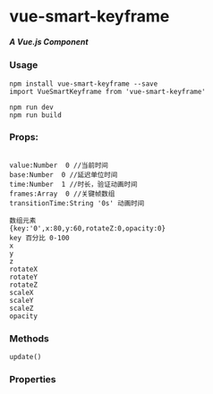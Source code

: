 # vue-smart-keyframe
##### A Vue.js Component
### Usage
```
npm install vue-smart-keyframe --save
import VueSmartKeyframe from 'vue-smart-keyframe'
```
```
npm run dev
npm run build
```


### Props:
```

value:Number  0 //当前时间
base:Number  0 //延迟单位时间
time:Number  1 //时长，验证动画时间
frames:Array  0 //关键帧数组
transitionTime:String '0s' 动画时间

数组元素
{key:'0',x:80,y:60,rotateZ:0,opacity:0}
key 百分比 0-100
x
y
z
rotateX
rotateY
rotateZ
scaleX
scaleY
scaleZ
opacity

```
### Methods
```
update()

```
### Properties
```

```

